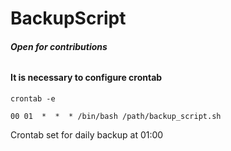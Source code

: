 # BackupScript

###### ***Open for contributions***


#### It is necessary to configure crontab

`crontab -e`

`00 01  *  *  * /bin/bash /path/backup_script.sh`


Crontab set for daily backup at 01:00

